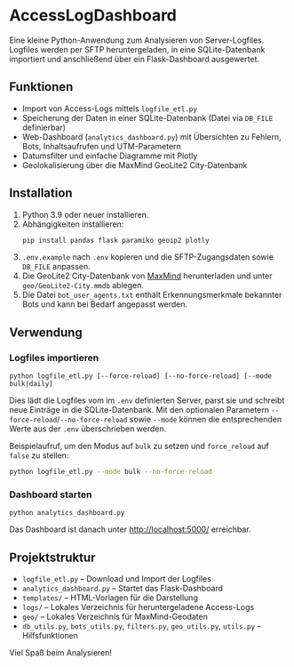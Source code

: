 # AccessLogDashboard

Eine kleine Python-Anwendung zum Analysieren von Server-Logfiles. 
Logfiles werden per SFTP heruntergeladen, in eine SQLite-Datenbank importiert
und anschließend über ein Flask-Dashboard ausgewertet.

## Funktionen

- Import von Access-Logs mittels `logfile_etl.py`
- Speicherung der Daten in einer SQLite-Datenbank (Datei via `DB_FILE` definierbar)
- Web-Dashboard (`analytics_dashboard.py`) mit Übersichten zu Fehlern,
  Bots, Inhaltsaufrufen und UTM-Parametern
- Datumsfilter und einfache Diagramme mit Plotly
- Geolokalisierung über die MaxMind GeoLite2 City-Datenbank

## Installation

1. Python 3.9 oder neuer installieren.
2. Abhängigkeiten installieren:
   ```bash
   pip install pandas flask paramiko geoip2 plotly
   ```
3. `.env.example` nach `.env` kopieren und die SFTP-Zugangsdaten sowie `DB_FILE` anpassen.
4. Die GeoLite2 City-Datenbank von [MaxMind](https://dev.maxmind.com/geoip/geolite2-free-geolocation-data)
   herunterladen und unter `geo/GeoLite2-City.mmdb` ablegen.
5. Die Datei `bot_user_agents.txt` enthält Erkennungsmerkmale bekannter Bots und kann bei Bedarf angepasst werden.

## Verwendung

### Logfiles importieren

```
python logfile_etl.py [--force-reload] [--no-force-reload] [--mode bulk|daily]
```

Dies lädt die Logfiles vom im `.env` definierten Server, parst sie und
schreibt neue Einträge in die SQLite-Datenbank. Mit den optionalen
Parametern `--force-reload`/`--no-force-reload` sowie `--mode` können die
entsprechenden Werte aus der `.env` überschrieben werden.

Beispielaufruf, um den Modus auf `bulk` zu setzen und `force_reload`
auf `false` zu stellen:

```bash
python logfile_etl.py --mode bulk --no-force-reload
```

### Dashboard starten

```
python analytics_dashboard.py
```

Das Dashboard ist danach unter <http://localhost:5000/> erreichbar.

## Projektstruktur

- `logfile_etl.py` – Download und Import der Logfiles
- `analytics_dashboard.py` – Startet das Flask-Dashboard
- `templates/` – HTML-Vorlagen für die Darstellung
- `logs/` – Lokales Verzeichnis für heruntergeladene Access-Logs
- `geo/` – Lokales Verzeichnis für MaxMind-Geodaten
- `db_utils.py`, `bots_utils.py`, `filters.py`, `geo_utils.py`, `utils.py` – Hilfsfunktionen

Viel Spaß beim Analysieren!
